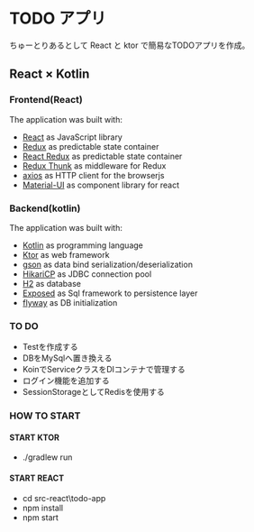 # TODO アプリ

 ちゅーとりあるとして React と ktor で簡易なTODOアプリを作成。

## React × Kotlin

### Frontend(React)

The application was built with:

  - [React](https://github.com/facebook/react) as JavaScript library
  - [Redux](https://github.com/reduxjs/redux) as predictable state container
  - [React Redux](https://github.com/reduxjs/react-redux) as predictable state container
  - [Redux Thunk](https://github.com/reduxjs/redux-thunk) as middleware for Redux
  - [axios](https://github.com/axios/axios) as HTTP client for the browserjs
  - [Material-UI](https://github.com/mui-org/material-ui) as component library for react

### Backend(kotlin)

The application was built with:

  - [Kotlin](https://github.com/JetBrains/kotlin) as programming language
  - [Ktor](https://github.com/ktorio/ktor) as web framework
  - [gson](https://github.com/google/gson) as data bind serialization/deserialization
  - [HikariCP](https://github.com/brettwooldridge/HikariCP) as JDBC connection pool
  - [H2](https://github.com/h2database/h2database) as database
  - [Exposed](https://github.com/JetBrains/Exposed) as Sql framework to persistence layer
  - [flyway](https://github.com/viartemev/ktor-flyway-feature) as DB initialization


### TO DO

 - Testを作成する
 - DBをMySqlへ置き換える
 - KoinでServiceクラスをDIコンテナで管理する
 - ログイン機能を追加する
 - SessionStorageとしてRedisを使用する

### HOW TO START

#### START KTOR
 - ./gradlew run

#### START REACT
 - cd src-react\todo-app
 - npm install
 - npm start
